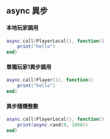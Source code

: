 ## async 異步

#### 本地玩家調用

```lua
async.call(PlayerLocal(), function()
    print("hello")
end)
```

#### 單獨玩家1異步調用

```lua
async.call(Player(1), function()
    print("hello")
end)
```

#### 異步隨機整數

```lua
async.call(PlayerLocal(), function()
    print(async.rand(0, 1000))
end)
```
